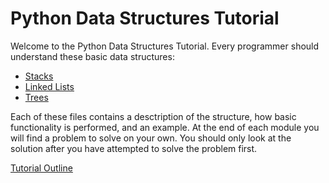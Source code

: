 # Python Data Structures Tutorial

Welcome to the Python Data Structures Tutorial. Every programmer should understand these basic data structures:

- [Stacks](1-stacks.md)
- [Linked Lists](2-linked-lists.md)
- [Trees](3-trees.md)

Each of these files contains a desctription of the structure, how basic functionality is performed, and an example.  At the end of each module you will find a problem to solve on your own.  You should only look at the solution after you have attempted to solve the problem first.

[Tutorial Outline](outline.md)
